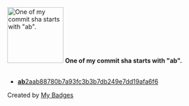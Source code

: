 <img src="https://my-badges.github.io/my-badges/ab-commit.png" alt="One of my commit sha starts with &quot;ab&quot;." title="One of my commit sha starts with &quot;ab&quot;." width="128">
<strong>One of my commit sha starts with &quot;ab&quot;.</strong>
<br><br>

- <a href="https://github.com/WinJayX/006.Docker-LNMP/commit/ab2aab88780b7a93fc3b3b7db249e7dd19afa6f6"><strong>ab</strong>2aab88780b7a93fc3b3b7db249e7dd19afa6f6</a>


Created by <a href="https://github.com/my-badges/my-badges">My Badges</a>